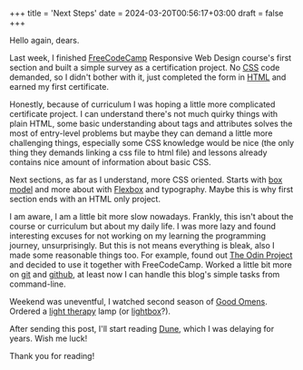 +++
title = 'Next Steps'
date = 2024-03-20T00:56:17+03:00
draft = false
+++

Hello again, dears.

Last week, I finished [FreeCodeCamp](https://www.freecodecamp.org/) Responsive Web Design course's first section and built a simple survey as a certification project. No [CSS](https://developer.mozilla.org/en-US/docs/Web/CSS) code demanded, so I didn't bother with it, just completed the form in [HTML](https://developer.mozilla.org/en-US/docs/Web/HTML) and earned my first certificate.

Honestly, because of curriculum I was hoping a little more complicated certificate project. I can understand there's not much quirky things with plain HTML, some basic understanding about tags and attributes solves the most of entry-level problems but maybe they can demand a little more challenging things, especially some CSS knowledge would be nice (the only thing they demands linking a css file to html file) and lessons already contains nice amount of information about basic CSS.

Next sections, as far as I understand, more CSS oriented. Starts with [box model](https://developer.mozilla.org/en-US/docs/Learn/CSS/Building_blocks/The_box_model) and more about with [Flexbox](https://developer.mozilla.org/en-US/docs/Web/CSS/CSS_flexible_box_layout/Basic_concepts_of_flexbox) and typography. Maybe this is why first section ends with an HTML only project.

I am aware, I am a little bit more slow nowadays. Frankly, this isn't about the course or curriculum but about my daily life. I was more lazy and found interesting excuses for not working on my learning the programming journey, unsurprisingly. But this is not means everything is bleak, also I made some reasonable things too. For example, found out [The Odin Project](https://www.theodinproject.com/) and decided to use it together with FreeCodeCamp. Worked a little bit more on [git](https://git-scm.com/) and [github](https://github.com/), at least now I can handle this blog's simple tasks from command-line.

Weekend was uneventful, I watched second season of [Good Omens](https://www.imdb.com/title/tt1869454/). Ordered a [light therapy](https://en.wikipedia.org/wiki/Light_therapy) lamp (or [lightbox](https://en.wikipedia.org/wiki/Light_box)?).

After sending this post, I'll start reading [Dune](https://en.wikipedia.org/wiki/Dune_(novel)), which I was delaying for years. Wish me luck!

Thank you for reading!

